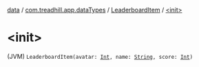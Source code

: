 [data](../../index.md) / [com.treadhill.app.dataTypes](../index.md) / [LeaderboardItem](index.md) / [&lt;init&gt;](./-init-.md)

# &lt;init&gt;

(JVM) `LeaderboardItem(avatar: `[`Int`](https://kotlinlang.org/api/latest/jvm/stdlib/kotlin/-int/index.html)`, name: `[`String`](https://kotlinlang.org/api/latest/jvm/stdlib/kotlin/-string/index.html)`, score: `[`Int`](https://kotlinlang.org/api/latest/jvm/stdlib/kotlin/-int/index.html)`)`